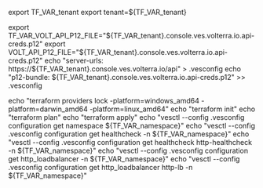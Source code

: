 export TF_VAR_tenant
export tenant=${TF_VAR_tenant}

export TF_VAR_VOLT_API_P12_FILE="${TF_VAR_tenant}.console.ves.volterra.io.api-creds.p12"
export VOLT_API_P12_FILE="${TF_VAR_tenant}.console.ves.volterra.io.api-creds.p12"
echo "server-urls: https://${TF_VAR_tenant}.console.ves.volterra.io/api" > .vesconfig
echo "p12-bundle: ${TF_VAR_tenant}.console.ves.volterra.io.api-creds.p12" >> .vesconfig

echo "terraform providers lock -platform=windows_amd64 -platform=darwin_amd64 -platform=linux_amd64"
echo "terraform init"
echo "terraform plan"
echo "terraform apply"
echo "vesctl --config .vesconfig configuration get namespace ${TF_VAR_namespace}"
echo "vesctl --config .vesconfig configuration get healthcheck -n ${TF_VAR_namespace}"
echo "vesctl --config .vesconfig configuration get healthcheck http-healthcheck -n ${TF_VAR_namespace}"
echo "vesctl --config .vesconfig configuration get http_loadbalancer -n ${TF_VAR_namespace}"
echo "vesctl --config .vesconfig configuration get http_loadbalancer http-lb -n ${TF_VAR_namespace}"
